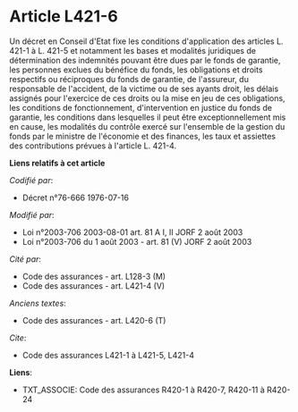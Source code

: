 # Article L421-6

Un décret en Conseil d'Etat fixe les conditions d'application des articles L. 421-1 à L. 421-5 et notamment les bases et
modalités juridiques de détermination des indemnités pouvant être dues par le fonds de garantie, les personnes exclues du
bénéfice du fonds, les obligations et droits respectifs ou réciproques du fonds de garantie, de l'assureur, du responsable de
l'accident, de la victime ou de ses ayants droit, les délais assignés pour l'exercice de ces droits ou la mise en jeu de ces
obligations, les conditions de fonctionnement, d'intervention en justice du fonds de garantie, les conditions dans lesquelles
il peut être exceptionnellement mis en cause, les modalités du contrôle exercé sur l'ensemble de la gestion du fonds par le
ministre de l'économie et des finances, les taux et assiettes des contributions prévues à l'article L. 421-4.

**Liens relatifs à cet article**

_Codifié par_:

  - Décret n°76-666 1976-07-16

_Modifié par_:

  - Loi n°2003-706 2003-08-01 art. 81 A I, II JORF 2 août 2003
  - Loi n°2003-706 du 1 août 2003 - art. 81 (V) JORF 2 août 2003

_Cité par_:

  - Code des assurances - art. L128-3 (M)
  - Code des assurances - art. L421-4 (V)

_Anciens textes_:

  - Code des assurances - art. L420-6 (T)

_Cite_:

  - Code des assurances L421-1 à L421-5, L421-4

**Liens**:

  - TXT_ASSOCIE: Code des assurances R420-1 à R420-7, R420-11 à R420-24
